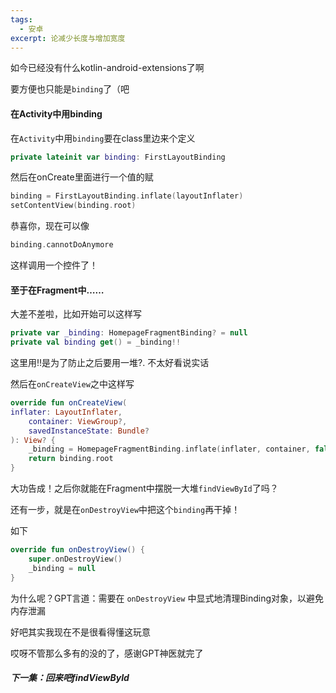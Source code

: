```yaml
---
tags:
  - 安卓
excerpt: 论减少长度与增加宽度
---
```

如今已经没有什么kotlin-android-extensions了啊

要方便也只能是`binding`了（吧

#### 在Activity中用binding

在`Activity`中用`binding`要在class里边来个定义

```kotlin
private lateinit var binding: FirstLayoutBinding
```

然后在onCreate里面进行一个值的赋

```kotlin
binding = FirstLayoutBinding.inflate(layoutInflater)
setContentView(binding.root)
```

恭喜你，现在可以像

```kotlin
binding.cannotDoAnymore
```

这样调用一个控件了！

#### 至于在Fragment中……

大差不差啦，比如开始可以这样写

```kotlin
private var _binding: HomepageFragmentBinding? = null
private val binding get() = _binding!!
```

这里用!!是为了防止之后要用一堆?.  不太好看说实话

然后在`onCreateView`之中这样写

```kotlin
override fun onCreateView(
inflater: LayoutInflater,
    container: ViewGroup?,
    savedInstanceState: Bundle?
): View? {
    _binding = HomepageFragmentBinding.inflate(inflater, container, false)
    return binding.root
}
```

大功告成！之后你就能在Fragment中摆脱一大堆`findViewById`了吗？

还有一步，就是在`onDestroyView`中把这个`binding`再干掉！

如下

```kotlin
override fun onDestroyView() {
    super.onDestroyView()
    _binding = null
}
```

为什么呢？GPT言道：需要在 `onDestroyView` 中显式地清理Binding对象，以避免内存泄漏

好吧其实我现在不是很看得懂这玩意



哎呀不管那么多有的没的了，感谢GPT神医就完了

##### 下一集：回来吧findViewById

